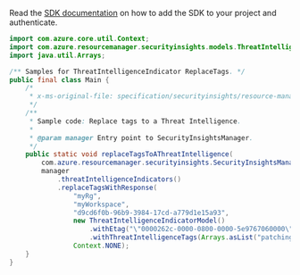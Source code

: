 Read the [SDK documentation](https://github.com/Azure/azure-sdk-for-java/blob/azure-resourcemanager-securityinsights_1.0.0-beta.2/sdk/securityinsights/azure-resourcemanager-securityinsights/README.md) on how to add the SDK to your project and authenticate.

```java
import com.azure.core.util.Context;
import com.azure.resourcemanager.securityinsights.models.ThreatIntelligenceIndicatorModel;
import java.util.Arrays;

/** Samples for ThreatIntelligenceIndicator ReplaceTags. */
public final class Main {
    /*
     * x-ms-original-file: specification/securityinsights/resource-manager/Microsoft.SecurityInsights/preview/2022-01-01-preview/examples/threatintelligence/ReplaceTagsThreatIntelligence.json
     */
    /**
     * Sample code: Replace tags to a Threat Intelligence.
     *
     * @param manager Entry point to SecurityInsightsManager.
     */
    public static void replaceTagsToAThreatIntelligence(
        com.azure.resourcemanager.securityinsights.SecurityInsightsManager manager) {
        manager
            .threatIntelligenceIndicators()
            .replaceTagsWithResponse(
                "myRg",
                "myWorkspace",
                "d9cd6f0b-96b9-3984-17cd-a779d1e15a93",
                new ThreatIntelligenceIndicatorModel()
                    .withEtag("\"0000262c-0000-0800-0000-5e9767060000\"")
                    .withThreatIntelligenceTags(Arrays.asList("patching tags")),
                Context.NONE);
    }
}
```
